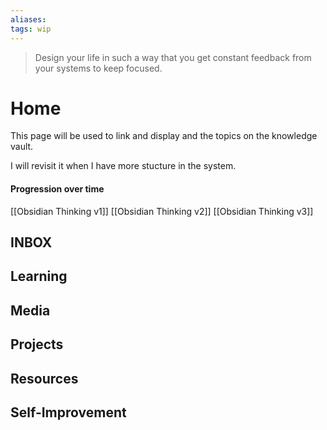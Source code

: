 ```yaml
---
aliases:
tags: wip
---
```


> Design your life in such a way that you get constant feedback from your systems to keep focused.

# Home

This page will be used to link and display and the topics on the knowledge vault.

I will revisit it when I have more stucture in the system.

#### Progression over time
[[Obsidian Thinking v1]]
[[Obsidian Thinking v2]]
[[Obsidian Thinking v3]]

## INBOX

## Learning

## Media

## Projects

## Resources

## Self-Improvement

